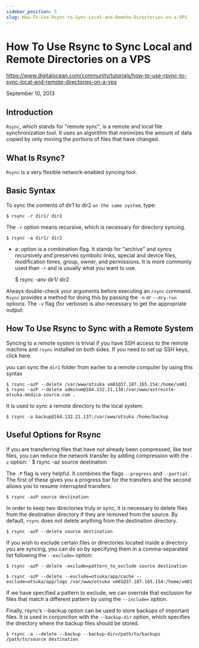 ```yaml
---
sidebar_position: 5
slug: How-To-Use-Rsync-to-Sync-Local-and-Remote-Directories-on-a-VPS
---
```


How To Use Rsync to Sync Local and Remote Directories on a VPS
==============================================================

https://www.digitalocean.com/community/tutorials/how-to-use-rsync-to-sync-local-and-remote-directories-on-a-vps

September 10, 2013

## Introduction

`Rsync`, which stands for "remote sync", is a remote and local file synchronization tool. It uses an algorithm that minimizes the amount of data copied by only moving the portions of files that have changed.

## What Is Rsync?

`Rsync` is a very flexible network-enabled syncing tool.

## Basic Syntax

To sync the contents of dir1 to dir2 `on the same system`, type:

    $ rsync -r dir1/ dir2

The `-r` option means recursive, which is necessary for directory syncing.

    $ rsync -a dir1/ dir2

- a: option is a combination flag. It stands for "archive" and syncs recursively and preserves symbolic links, special and device files, modification times, group, owner, and permissions. It is more commonly used than `-r` and is usually what you want to use.

    $ rsync -anv dir1/ dir2

Always double-check your arguments before executing an `rsync` command. `Rsync` provides a method for doing this by passing the `-n` or `--dry-run` options. The `-v` flag (for verbose) is also necessary to get the appropriate output:

## How To Use Rsync to Sync with a Remote System

Syncing to a remote system is trivial if you have SSH access to the remote machine and `rsync` installed on both sides. If you need to set up SSH keys, click here.

you can sync the `dir1` folder from earlier to a remote computer by using this syntax

    $ rsync -azP --delete /var/www/otsuka vm01@37.187.165.154:/home/vm01
    $ rsync -azP --delete adminum@164.132.21.138:/var/www/astreinte-otsuka.medica-source.com .

It is used to sync a remote directory to the local system.

    $ rsync -a backup@164.132.21.137:/var/www/otsuka /home/backup

## Useful Options for Rsync

If you are transferring files that have not already been compressed, like text files, you can reduce the network transfer by adding compression with the `-z` option:
`
    $ rsync -az source destination

The `-P` flag is very helpful. It combines the flags `--progress` and `--partial`. The first of these gives you a progress bar for the transfers and the second allows you to resume interrupted transfers:

    $ rsync -azP source destination

In order to keep two directories truly in sync, it is necessary to delete files from the destination directory if they are removed from the source. By default, `rsync` does not delete anything from the destination directory.

    $ rsync -azP --delete source destination

If you wish to exclude certain files or directories located inside a directory you are syncing, you can do so by specifying them in a comma-separated list following the `--exclude=` option:    

    $ rsync -azP --delete -exclude=pattern_to_exclude source destination

    $ rsync -azP --delete --exclude=otsuka/app/cache --exclude=otsuka/app/logs /var/www/otsuka vm01@37.187.165.154:/home/vm01

If we have specified a pattern to exclude, we can override that exclusion for files that match a different pattern by using the `--include=` option.    

Finally, rsync’s --backup option can be used to store backups of important files. It is used in conjunction with the `--backup-dir` option, which specifies the directory where the backup files should be stored.

    $ rsync -a --delete --backup --backup-dir=/path/to/backups /path/to/source destination
